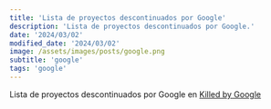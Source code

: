```yaml
---
title: 'Lista de proyectos descontinuados por Google'
description: 'Lista de proyectos descontinuados por Google.'
date: '2024/03/02'
modified_date: '2024/03/02'
image: /assets/images/posts/google.png
subtitle: 'google'
tags: 'google'
---
```


Lista de proyectos descontinuados por Google en [Killed by Google](https://killedbygoogle.com/)
